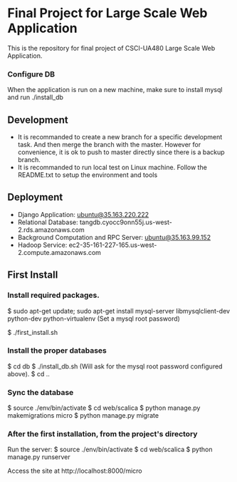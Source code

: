 # Final Project for Large Scale Web Application

This is the repository for final project of CSCI-UA480 Large Scale Web Application.

### Configure DB
When the application is run on a new machine, make sure to install mysql and run ./install_db

## Development
* It is recommanded to create a new branch for a specific development task. And then merge the branch with the master. However for convenience, it is ok to push to master directly since there is a backup branch.
* It is recommanded to run local test on Linux machine. Follow the README.txt to setup the environment and tools

## Deployment
* Django Application: ubuntu@35.163.220.222
* Relational Database: tangdb.cyocc9onn55j.us-west-2.rds.amazonaws.com 
* Background Computation and RPC Server: ubuntu@35.163.99.152
* Hadoop Service: ec2-35-161-227-165.us-west-2.compute.amazonaws.com 
## First Install

### Install required packages.
$ sudo apt-get update; sudo apt-get install mysql-server libmysqlclient-dev python-dev python-virtualenv
(Set a mysql root password)

$ ./first_install.sh

### Install the proper databases
$ cd db
$ ./install_db.sh
(Will ask for the mysql root password configured above).
$ cd ..

### Sync the database
$ source ./env/bin/activate
$ cd web/scalica
$ python manage.py makemigrations micro
$ python manage.py migrate


### After the first installation, from the project's directory
Run the server:
$ source ./env/bin/activate
$ cd web/scalica
$ python manage.py runserver

Access the site at http://localhost:8000/micro

